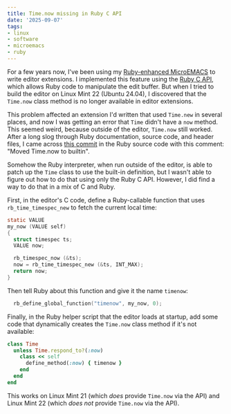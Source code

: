 ```yaml
---
title: Time.now missing in Ruby C API
date: '2025-09-07'
tags:
- linux
- software
- microemacs
- ruby
---
```


For a few years now, I've been using my [Ruby-enhanced MicroEMACS](/posts/2018-04-15-microemacs-ruby/)
to write editor extensions. I implemented this feature using
the [Ruby C API](https://silverhammermba.github.io/emberb/c/),
which allows Ruby code to manipulate the edit buffer.
But when I tried to build the editor on Linux Mint 22 (Ubuntu 24.04),
I discovered that the `Time.now` class method is no longer available in editor extensions.

<!--more-->

This problem affected an extension I'd written that used `Time.new` in
several places, and now I was getting an error that `Time` didn't
have a `now` method.  This seemed weird, because outside of the editor,
`Time.now` still worked.  After a long slog through Ruby documentation,
source code, and header files, I came across [this commit](https://github.com/ruby/ruby/commit/9101597d05ef645949bab3a210d8fa5e61de26e3)
in the Ruby source code with this comment: "Moved Time.now to builtin".

Somehow the Ruby interpreter, when run outside of the editor, is
able to patch up the `Time` class to use the built-in definition,
but I wasn't able to figure out how to do that using only the Ruby C API.
However, I did find a way to do that in a mix of C and Ruby.

First, in the editor's C code, define a Ruby-callable function that uses
`rb_time_timespec_new` to fetch the current local time:

```c
static VALUE
my_now (VALUE self)
{
  struct timespec ts;
  VALUE now;

  rb_timespec_now (&ts);
  now = rb_time_timespec_new (&ts, INT_MAX);
  return now;
}
```

Then tell Ruby about this function and give it the name `timenow`:

```c
  rb_define_global_function("timenow", my_now, 0);
```

Finally, in the Ruby helper script that the editor loads at startup,
add some code that dynamically creates the `Time.now` class method if it's
not available:

```ruby
class Time
  unless Time.respond_to?(:now)
    class << self
      define_method(:now) { timenow }
    end
  end
end
```

This works on Linux Mint 21 (which *does* provide `Time.now` via the API) and
Linux Mint 22 (which *does not* provide `Time.now` via the API).
